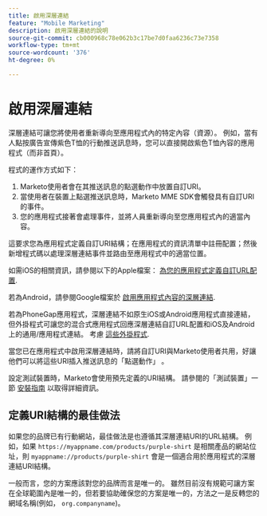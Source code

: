 ```yaml
---
title: 啟用深層連結
feature: "Mobile Marketing"
description: 啟用深層連結的說明
source-git-commit: cb000968c78e062b3c17be7d0faa6236c73e7358
workflow-type: tm+mt
source-wordcount: '376'
ht-degree: 0%

---
```



# 啟用深層連結

深層連結可讓您將使用者重新導向至應用程式內的特定內容（資源）。 例如，當有人點按廣告宣傳紫色T恤的行動推送訊息時，您可以直接開啟紫色T恤內容的應用程式（而非首頁）。

程式的運作方式如下：

1. Marketo使用者會在其推送訊息的點選動作中放置自訂URI。
1. 當使用者在裝置上點選推送訊息時，Marketo MME SDK會觸發具有自訂URI的事件。
1. 您的應用程式接著會處理事件，並將人員重新導向至您應用程式內的適當內容。

這要求您為應用程式定義自訂URI結構；在應用程式的資訊清單中註冊配置；然後新增程式碼以處理深層連結事件並路由至應用程式中的適當位置。

如需iOS的相關資訊，請參閱以下的Apple檔案： [為您的應用程式定義自訂URL配置](https://developer.apple.com/documentation/xcode/defining-a-custom-url-scheme-for-your-app).

若為Android，請參閱Google檔案於 [啟用應用程式內容的深層連結](https://developer.android.com/training/app-links/deep-linking).

若為PhoneGap應用程式，深層連結不如原生iOS或Android應用程式直接連結，但外掛程式可讓您的混合式應用程式回應深層連結自訂URL配置和iOS及Android上的通用/應用程式連結。 考慮 [這些外掛程式](https://cordova.apache.org/plugins/?q=deeplink).

當您已在應用程式中啟用深層連結時，請將自訂URI與Marketo使用者共用，好讓他們可以將這些URI插入推送訊息的「點選動作」 。

設定測試裝置時，Marketo會使用預先定義的URI結構。 請參閱的「測試裝置」一節 [安裝指南](installation.md) 以取得詳細資訊。

## 定義URI結構的最佳做法

如果您的品牌已有行動網站，最佳做法是也遵循其深層連結URI的URL結構。 例如，如果 `https://myappname.com/products/purple-shirt` 是相關產品的網站位址，則 `myappname://products/purple-shirt` 會是一個適合用於應用程式的深層連結URI結構。

一般而言，您的方案應該對您的品牌而言是唯一的。 雖然目前沒有規範可讓方案在全球範圍內是唯一的，但若要協助確保您的方案是唯一的，方法之一是反轉您的網域名稱(例如， `org.companyname`)。
